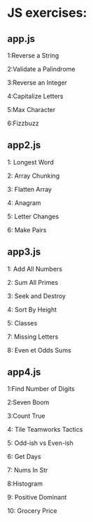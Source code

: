 # JS exercises:

## app.js

1:Reverse a String

2:Validate a Palindrome

3:Reverse an Integer

4:Capitalize Letters

5:Max Character

6:Fizzbuzz

## app2.js

1: Longest Word

2: Array Chunking

3: Flatten Array

4: Anagram

5: Letter Changes

6: Make Pairs

## app3.js

1: Add All Numbers

2: Sum All Primes

3: Seek and Destroy

4: Sort By Height

5: Classes

7: Missing Letters

8: Even et Odds Sums

## app4.js

1:Find Number of Digits

2:Seven Boom

3:Count True

4: Tile Teamworks Tactics

5: Odd-ish vs Even-ish

6: Get Days

7: Nums In Str

8:Histogram

9: Positive Dominant

10: Grocery Price



